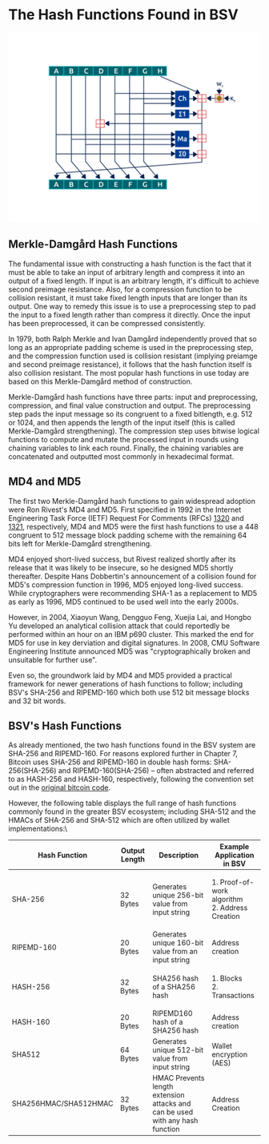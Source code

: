 # The Hash Functions Found in BSV

![](../.gitbook/assets/BSVA-HashFunctions_Ch1L4_DA1.gif)

## Merkle-Damgård Hash Functions

The fundamental issue with constructing a hash function is the fact that it must be able to take an input of arbitrary length and compress it into an output of a fixed length. If input is an arbitrary length, it's difficult to achieve second preimage resistance. Also, for a compression function to be collision resistant, it must take fixed length inputs that are longer than its output. One way to remedy this issue is to use a preprocessing step to pad the input to a fixed length rather than compress it directly. Once the input has been preprocessed, it can be compressed consistently.

In 1979, both Ralph Merkle and Ivan Damgård independently proved that so long as an appropriate padding scheme is used in the preprocessing step, and the compression function used is collision resistant (implying preiamge and second preimage resistance), it follows that the hash function itself is also collision resistant. The most popular hash functions in use today are based on this Merkle-Damgård method of construction.

Merkle-Damgård hash functions have three parts: input and preprocessing, compression, and final value construction and output. The preprocessing step pads the input message so its congruent to a fixed bitlength, e.g. 512 or 1024, and then appends the length of the input itself (this is called Merkle-Damgård strengthening). The compression step uses bitwise logical functions to compute and mutate the processed input in rounds using chaining variables to link each round. Finally, the chaining variables are concatenated and outputted most commonly in hexadecimal format.

## MD4 and MD5

The first two Merkle-Damgård hash functions to gain widespread adoption were Ron Rivest's MD4 and MD5. First specified in 1992 in the Internet Engineering Task Force (IETF) Request For Comments (RFCs) [1320](https://datatracker.ietf.org/doc/rfc1320/) and [1321](https://datatracker.ietf.org/doc/rfc1321/), respectively, MD4 and MD5 were the first hash functions to use a 448 congruent to 512 message block padding scheme with the remaining 64 bits left for Merkle-Damgård strengthening.

MD4 enjoyed short-lived success, but Rivest realized shortly after its release that it was likely to be insecure, so he designed MD5 shortly thereafter. Despite Hans Dobbertin's announcement of a collision found for MD5's compression function in 1996, MD5 enjoyed long-lived success. While cryptographers were recommending SHA-1 as a replacement to MD5 as early as 1996, MD5 continued to be used well into the early 2000s.

However, in 2004, Xiaoyun Wang, Dengguo Feng, Xuejia Lai, and Hongbo Yu developed an analytical collision attack that could reportedly be performed within an hour on an IBM p690 cluster. This marked the end for MD5 for use in key derviation and digital signatures. In 2008, CMU Software Engineering Institute announced MD5 was "cryptographically broken and unsuitable for further use".

Even so, the groundwork laid by MD4 and MD5 provided a practical framework for newer generations of hash functions to follow; including BSV's SHA-256 and RIPEMD-160 which both use 512 bit message blocks and 32 bit words.

## BSV's Hash Functions

As already mentioned, the two hash functions found in the BSV system are SHA-256 and RIPEMD-160. For reasons explored further in Chapter 7, Bitcoin uses SHA-256 and RIPEMD-160 in double hash forms: SHA-256(SHA-256) and RIPEMD-160(SHA-256) – often abstracted and referred to as HASH-256 and HASH-160, respectively, following the convention set out in the [original bitcoin code](https://github.com/trottier/original-bitcoin).

However, the following table displays the full range of hash functions commonly found in the greater BSV ecosystem; including SHA-512 and the HMACs of SHA-256 and SHA-512 which are often utilized by wallet implementations:\


| Hash Function         | Output Length | Description                                                                   | Example Application in BSV                               |
| --------------------- | ------------- | ----------------------------------------------------------------------------- | -------------------------------------------------------- |
| SHA-256               | 32 Bytes      | Generates unique 256-bit value from input string                              | <p>1. Proof-of-work algorithm<br>2. Address Creation</p> |
| RIPEMD-160            | 20 Bytes      | Generates unique 160-bit value from an input string                           | Address creation                                         |
| HASH-256              | 32 Bytes      | SHA256 hash of a SHA256 hash                                                  | <p>1. Blocks<br>2. Transactions</p>                      |
| HASH-160              | 20 Bytes      | RIPEMD160 hash of a SHA256 hash                                               | Address creation                                         |
| SHA512                | 64 Bytes      | Generates unique 512-bit value from input string                              | Wallet encryption (AES)                                  |
| SHA256HMAC/SHA512HMAC | 32 Bytes      | HMAC Prevents length extension attacks and can be used with any hash function | Address Creation                                         |
